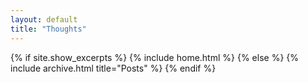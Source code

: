 ```yaml
---
layout: default
title: "Thoughts"
---
```


{% if site.show_excerpts %}
  {% include home.html %}
{% else %}
  {% include archive.html title="Posts" %}
{% endif %}
